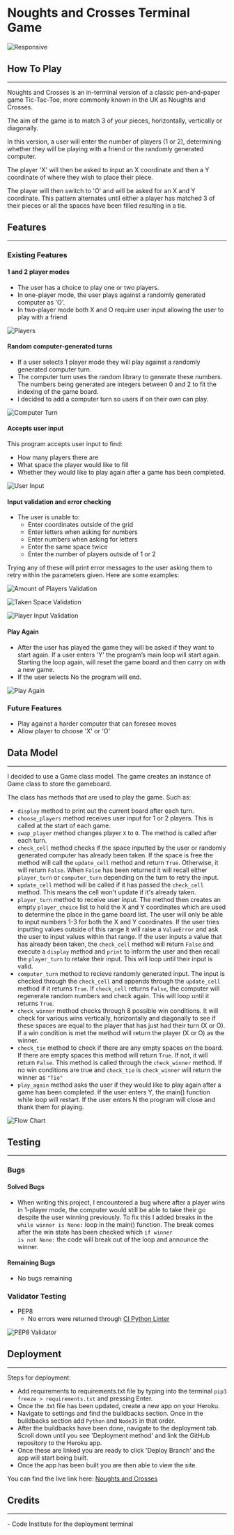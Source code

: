 # Noughts and Crosses Terminal Game
 
![Responsive](/assets/images/responsive.png)
 
## How To Play
<hr>
Noughts and Crosses is an in-terminal version of a classic pen-and-paper game Tic-Tac-Toe, more commonly known in the UK as Noughts and Crosses.
 
The aim of the game is to match 3 of your pieces, horizontally, vertically or diagonally.
 
In this version, a user will enter the number of players (1 or 2), determining whether they will be playing with a friend or the randomly generated computer.
 
The player 'X' will then be asked to input an X coordinate and then a Y coordinate of where they wish to place their piece.
 
The player will then switch to 'O' and will be asked for an X and Y coordinate. This pattern alternates until either a player has matched 3 of their pieces or all the spaces have been filled resulting in a tie.
 
## Features
<hr>
 
### Existing Features
 
#### 1 and 2 player modes
- The user has a choice to play one or two players.
- In one-player mode, the user plays against a randomly generated computer as 'O'.
- In two-player mode both X and O require user input allowing the user to play with a friend
 
![Players](/assets/images/players.png)
 
#### Random computer-generated turns
- If a user selects 1 player mode they will play against a randomly generated computer turn.
- The computer turn uses the random library to generate these numbers. The numbers being generated are integers between 0 and 2 to fit the indexing of the game board.
- I decided to add a computer turn so users if on their own can play.
 
![Computer Turn](/assets/images/computer-turn.png)
 
#### Accepts user input
This program accepts user input to find:
- How many players there are
- What space the player would like to fill
- Whether they would like to play again after a game has been completed.
 
![User Input](/assets/images/user-input.png)
 
#### Input validation and error checking
- The user is unable to:
   - Enter coordinates outside of the grid
   - Enter letters when asking for numbers
   - Enter numbers when asking for letters
   - Enter the same space twice
   - Enter the number of players outside of 1 or 2
 
Trying any of these will print error messages to the user asking them to retry within the parameters given.
Here are some examples:
 
![Amount of Players Validation](/assets/images/players-validation.png)
 
![Taken Space Validation](/assets/images/input-validation.png)

![Player Input Validation](/assets/images/input-validation-2.png)
 
 
#### Play Again
- After the user has played the game they will be asked if they want to start again. If a user enters 'Y' the program’s main loop will start again. Starting the loop again, will reset the game board and then carry on with a new game.
- If the user selects No the program will end.
 
![Play Again](/assets/images/play-again.png)
 
### Future Features
- Play against a harder computer that can foresee moves
- Allow player to choose 'X' or 'O'
 
## Data Model
<hr>
I decided to use a Game class model. The game creates an instance of Game class to store the gameboard.
 
The class has methods that are used to play the game. Such as:
- <code>display</code> method to print out the current board after each turn.
- <code>choose_players</code> method receives user input for 1 or 2 players. This is called at the start of each game.
- <code>swap_player</code> method changes player <code>X</code> to <code>O</code>. The method is called after each turn.
- <code>check_cell</code> method checks if the space inputted by the user or randomly generated computer has already been taken. If the space is free the method will call the <code>update_cell</code> method and return <code>True</code>. Otherwise, it will return <code>False</code>. When <code>False</code> has been returned it will recall either <code>player_turn</code> or <code>computer_turn</code> depending on the turn to retry the input.
- <code>update_cell</code> method will be called if it has passed the <code>check_cell</code> method. This means the cell won't update if it's already taken.
- <code>player_turn</code> method to receive user input. The method then creates an empty <code>player_choice</code> list to hold the X and Y coordinates which are used to determine the place in the game board list. The user will only be able to input numbers 1-3 for both the X and Y coordinates. If the user tries inputting values outside of this range it will raise a <code>ValueError</code> and ask the user to input values within that range. If the user inputs a value that has already been taken, the <code>check_cell</code> method will return <code>False</code> and execute a <code>display</code> method and <code>print</code> to inform the user and then recall the <code>player_turn</code> to retake their input. This will loop until their input is valid.
- <code>computer_turn</code> method to recieve randomly generated input. The input is checked through the <code>check_cell</code> and appends through the <code>update_cell</code> method if it returns <code>True</code>. If <code>check_cell</code> returns <code>False</code>, the computer will regenerate random numbers and check again. This will loop until it returns <code>True</code>.
- <code>check_winner</code> method checks through 8 possible win conditions. It will check for various wins vertically, horizontally and diagonally to see if these spaces are equal to the player that has just had their turn (X or O). If a win condition is met the method will return the player (X or O) as the winner.
- <code>check_tie</code> method to check if there are any empty spaces on the board. If there are empty spaces this method will return <code>True</code>. If not, it will return <code>False</code>. This method is called through the <code>check_winner</code> method. If no win conditions are true and <code>check_tie</code> is <code>check_winner</code> will return the winner as <code>"Tie"</code>
- <code>play_again</code> method asks the user if they would like to play again after a game has been completed. If the user enters Y, the main() function while loop will restart. If the user enters N the program will close and thank them for playing.

![Flow Chart](/assets/images/flow-chart.png)
 
## Testing
<hr>
 
### Bugs
#### Solved Bugs
- When writing this project, I encountered a bug where after a player wins in 1-player mode, the computer would still be able to take their go despite the user winning previously. To fix this I added breaks in the <code>while winner is None:</code> loop in the main() function. The break comes after the win state has been checked which <code>if winner is not None:</code> the code will break out of the loop and announce the winner.
#### Remaining Bugs
- No bugs remaining
### Validator Testing
- PEP8
   - No errors were returned through [CI Python Linter](https://pep8ci.herokuapp.com/)
 
![PEP8 Validator](/assets/images/pep8.png)
 
## Deployment
<hr>

Steps for deployment:
- Add requirements to requirements.txt file by typing into the terminal <code>pip3 freeze > requirements.txt</code> and pressing Enter.
- Once the .txt file has been updated, create a new app on your Heroku.
- Navigate to settings and find the buildbacks section. Once in the buildbacks section add <code>Python</code> and <code>NodeJS</code> in that order.
- After the buildbacks have been done, navigate to the deployment tab. Scroll down until you see 'Deployment method' and link the GitHub repository to the Heroku app.
- Once these are linked you are ready to click 'Deploy Branch' and the app will start being built.
- Once the app has been built you are then able to view the site.
 
 
You can find the live link here: [Noughts and Crosses](https://noughts-and-crosses1.herokuapp.com/)
 
## Credits
<hr>
- Code Institute for the deployment terminal